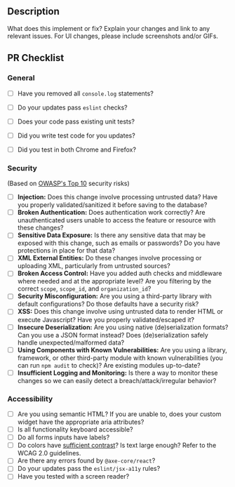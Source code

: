 
## Description
What does this implement or fix? Explain your changes and link to any relevant issues. For UI changes, please include screenshots and/or GIFs.

## PR Checklist

### General
- [ ] Have you removed all `console.log` statements?
- [ ] Do your updates pass `eslint` checks?
- [ ] Does your code pass existing unit tests?
- [ ] Did you write test code for you updates?
- [ ] Did you test in both Chrome and Firefox?


### Security
(Based on [OWASP's Top 10](https://owasp.org/www-project-top-ten/) security risks)
- [ ] **Injection:** Does this change involve processing untrusted data? Have you properly validated/sanitized it before saving to the database?
- [ ] **Broken Authentication:** Does authentication work correctly? Are unauthenticated users unable to access the feature or resource with these changes?
- [ ] **Sensitive Data Exposure:** Is there any sensitive data that may be exposed with this change, such as emails or passwords? Do you have protections in place for that data?
- [ ] **XML External Entities:** Do these changes involve processing or uploading XML, particularly from untrusted sources?
- [ ] **Broken Access Control:** Have you added auth checks and middleware where needed and at the appropriate level? Are you filtering by the correct `scope`, `scope_id`, and `organization_id`?
- [ ] **Security Misconfiguration:** Are you using a third-party library with default configurations? Do those defaults have a security risk?
- [ ] **XSS:** Does this change involve using untrusted data to render HTML or execute Javascript? Have you properly validated/escaped it?
- [ ] **Insecure Deserialization:** Are you using native (de)serialization formats? Can you use a JSON format instead? Does (de)serialization safely handle unexpected/malformed data?
- [ ] **Using Components with Known Vulnerabilities:** Are you using a library, framework, or other third-party module with known vulnerabilities (you can run `npm audit` to check)? Are existing modules up-to-date?
- [ ] **Insufficient Logging and Monitoring:** Is there a way to monitor these changes so we can easily detect a breach/attack/irregular behavior?

### Accessibility
- [ ] Are you using semantic HTML? If you are unable to, does your custom widget have the appropriate aria attributes?
- [ ] Is all functionality keyboard accessible?
- [ ] Do all forms inputs have labels?
- [ ] Do colors have [sufficient contrast](https://dequeuniversity.com/rules/axe/4.1/color-contrast?application=axeAPI)? Is text large enough? Refer to the WCAG 2.0 guidelines.
- [ ] Are there any errors found by `@axe-core/react`?
- [ ] Do your updates pass the `eslint/jsx-a11y` rules?
- [ ] Have you tested with a screen reader?
